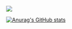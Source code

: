 ![](https://komarev.com/ghpvc/?username=m2rsho&color=blueviolet)


[![Anurag's GitHub stats](https://github-readme-stats.vercel.app/api?username=m2rsho&theme=onedark)](https://github.com/anuraghazra/github-readme-stats)
